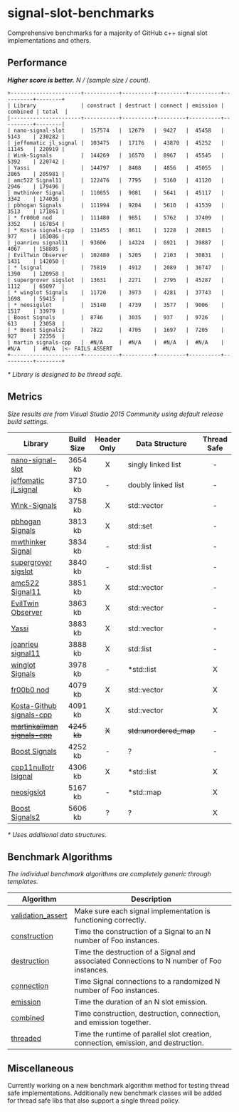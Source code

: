 # signal-slot-benchmarks

Comprehensive benchmarks for a majority of GitHub c++ signal slot implementations and others.

Performance
-----------

**_Higher score is better._** _N / (sample size / count)._

```
+----------------------+-----------+----------+---------+----------+----------+--------+
| Library              | construct | destruct | connect | emission | combined | total  |
|----------------------+-----------+----------+---------+----------+----------+--------|
| nano-signal-slot     |  157574   |  12679   |  9427   |  45458   |  5143    | 230282 |
| jeffomatic jl_signal |  103475   |  17176   |  43870  |  45252   |  11145   | 220919 |
| Wink-Signals         |  144269   |  16570   |  8967   |  45545   |  5392    | 220742 |
| Yassi                |  144797   |  8408    |  4856   |  45055   |  2865    | 205981 |
| amc522 Signal11      |  122476   |  7795    |  5160   |  41120   |  2946    | 179496 |
| mwthinker Signal     |  110855   |  9081    |  5641   |  45117   |  3342    | 174036 |
| pbhogan Signals      |  111994   |  9204    |  5610   |  41539   |  3513    | 171861 |
| * fr00b0 nod         |  111480   |  9851    |  5762   |  37409   |  3352    | 167854 |
| * Kosta signals-cpp  |  131455   |  8611    |  1228   |  20815   |  977     | 163086 |
| joanrieu signal11    |  93606    |  14324   |  6921   |  39887   |  4067    | 158805 |
| EvilTwin Observer    |  102480   |  5205    |  2103   |  30831   |  1431    | 142050 |
| * lsignal            |  75819    |  4912    |  2089   |  36747   |  1390    | 120958 |
| supergrover sigslot  |  13631    |  2271    |  2795   |  45287   |  1112    | 65097  |
| * winglot Signals    |  11720    |  3973    |  4281   |  37743   |  1698    | 59415  |
| * neosigslot         |  15140    |  4739    |  3577   |  9006    |  1517    | 33979  |
| Boost Signals        |  8746     |  3035    |  937    |  9726    |  613     | 23058  |
| * Boost Signals2     |  7822     |  4705    |  1697   |  7205    |  927     | 22356  |
| martin signals-cpp   |  #N/A     |  #N/A    |  #N/A   |  #N/A    |  #N/A    |  #N/A  |<- FAILS ASSERT
+----------------------+-----------+----------+---------+----------+----------+--------+
```
_* Library is designed to be thread safe._

Metrics
-------

_Size results are from Visual Studio 2015 Community using default release build settings._

| Library | Build Size | Header Only | Data Structure | Thread Safe |
| ------- |:----------:|:-----------:| -------------- |:-----------:|
| [nano-signal-slot](https://github.com/NoAvailableAlias/nano-signal-slot) | 3654 kb | X | singly linked list | - |
| [jeffomatic jl_signal](https://github.com/jeffomatic/jl_signal) | 3710 kb | - | doubly linked list | - |
| [Wink-Signals](https://github.com/miguelmartin75/Wink-Signals) | 3758 kb | X | std::vector | - |
| [pbhogan Signals](https://github.com/pbhogan/Signals) | 3813 kb | X | std::set | - |
| [mwthinker Signal](https://github.com/mwthinker/Signal) | 3834 kb | - | std::list | - |
| [supergrover sigslot](https://github.com/supergrover/sigslot) | 3840 kb | - | std::list | - |
| [amc522 Signal11](https://github.com/amc522/Signal11) | 3851 kb | X | std::vector | - |
| [EvilTwin Observer](http://eviltwingames.com/blog/the-observer-pattern-revisited/) | 3863 kb | X | std::vector | - |
| [Yassi](http://www.codeproject.com/Articles/867044/Yassi-Yet-Another-Signal-Slot-Implementation) | 3883 kb | X | std::vector | - |
| [joanrieu signal11](https://github.com/joanrieu/signal11) | 3888 kb | X | std::list | - |
| [winglot Signals](https://github.com/winglot/Signals) | 3978 kb | - | *std::list | X |
| [fr00b0 nod](https://github.com/fr00b0/nod) | 4079 kb | X | std::vector | X |
| [Kosta-Github signals-cpp](https://github.com/Kosta-Github/signals-cpp) | 4091 kb | X | std::vector | X |
| ~~[martinkallman signals-cpp](https://github.com/martinkallman/signals-cpp)~~ | ~~4245 kb~~ | ~~X~~ | ~~std::unordered_map~~ | - |
| [Boost Signals](http://www.boost.org/doc/libs/1_56_0/doc/html/signals.html) | 4252 kb | - | ? | - |
| [cpp11nullptr lsignal](https://github.com/cpp11nullptr/lsignal) | 4306 kb | X | *std::list | X |
| [neosigslot](http://www.i42.co.uk/stuff/neosigslot.htm) | 5167 kb | - | *std::map | X |
| [Boost Signals2](http://www.boost.org/doc/libs/1_58_0/doc/html/signals2.html) | 5606 kb | ? | ? | X |

_* Uses additional data structures._

Benchmark Algorithms
--------------------

_The individual benchmark algorithms are completely generic through templates._

| Algorithm | Description |
| --------- | ----------- |
| [validation_assert](https://github.com/NoAvailableAlias/signal-slot-benchmarks/blob/master/benchmark.hpp#L21) | Make sure each signal implementation is functioning correctly. |
| [construction](https://github.com/NoAvailableAlias/signal-slot-benchmarks/blob/master/benchmark.hpp#L50) | Time the construction of a Signal to an N number of Foo instances. |
| [destruction](https://github.com/NoAvailableAlias/signal-slot-benchmarks/blob/master/benchmark.hpp#L71) | Time the destruction of a Signal and associated Connections to N number of Foo instances. |
| [connection](https://github.com/NoAvailableAlias/signal-slot-benchmarks/blob/master/benchmark.hpp#L101) | Time Signal connections to a randomized N number of Foo instances. |
| [emission](https://github.com/NoAvailableAlias/signal-slot-benchmarks/blob/master/benchmark.hpp#L129) | Time the duration of an N slot emission. |
| [combined](https://github.com/NoAvailableAlias/signal-slot-benchmarks/blob/master/benchmark.hpp#L159) | Time construction, destruction, connection, and emission together. |
| [threaded](https://github.com/NoAvailableAlias/signal-slot-benchmarks/blob/master/benchmark.hpp#L186) | Time the runtime of parallel slot creation, connection, emission, and destruction. |

Miscellaneous
-------------

Currently working on a new benchmark algorithm method for testing thread safe implementations.
Additionally new benchmark classes will be added for thread safe libs that also support a single thread policy.

